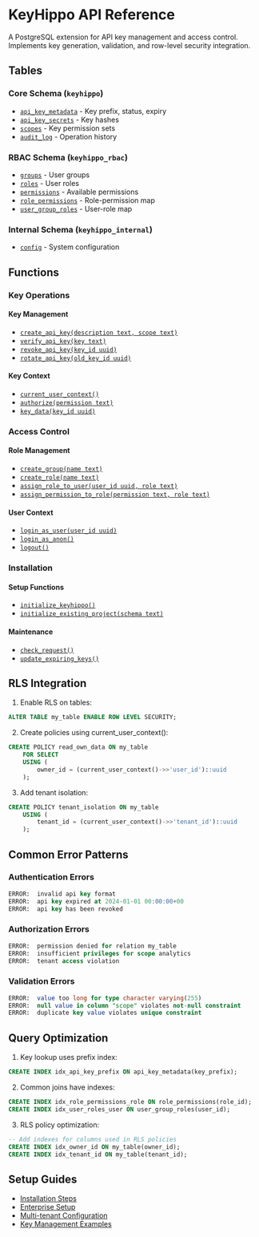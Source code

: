 # KeyHippo API Reference

A PostgreSQL extension for API key management and access control. Implements key generation, validation, and row-level security integration.

## Tables

### Core Schema (`keyhippo`)
- [`api_key_metadata`](tables/api_key_metadata.md) - Key prefix, status, expiry
- [`api_key_secrets`](tables/api_key_secrets.md) - Key hashes
- [`scopes`](tables/scopes.md) - Key permission sets
- [`audit_log`](tables/audit_log.md) - Operation history

### RBAC Schema (`keyhippo_rbac`)
- [`groups`](tables/groups.md) - User groups
- [`roles`](tables/roles.md) - User roles 
- [`permissions`](tables/permissions.md) - Available permissions
- [`role_permissions`](tables/role_permissions.md) - Role-permission map
- [`user_group_roles`](tables/user_group_roles.md) - User-role map

### Internal Schema (`keyhippo_internal`) 
- [`config`](tables/config.md) - System configuration

## Functions

### Key Operations

#### Key Management
- [`create_api_key(description text, scope text)`](functions/create_api_key.md)
- [`verify_api_key(key text)`](functions/verify_api_key.md)
- [`revoke_api_key(key_id uuid)`](functions/revoke_api_key.md)
- [`rotate_api_key(old_key_id uuid)`](functions/rotate_api_key.md)

#### Key Context
- [`current_user_context()`](functions/current_user_context.md)
- [`authorize(permission text)`](functions/authorize.md)
- [`key_data(key_id uuid)`](functions/key_data.md)

### Access Control

#### Role Management
- [`create_group(name text)`](functions/create_group.md)
- [`create_role(name text)`](functions/create_role.md)
- [`assign_role_to_user(user_id uuid, role text)`](functions/assign_role_to_user.md)
- [`assign_permission_to_role(permission text, role text)`](functions/assign_permission_to_role.md)

#### User Context
- [`login_as_user(user_id uuid)`](functions/login_as_user.md)
- [`login_as_anon()`](functions/login_as_anon.md)
- [`logout()`](functions/logout.md)

### Installation

#### Setup Functions
- [`initialize_keyhippo()`](functions/initialize_keyhippo.md)
- [`initialize_existing_project(schema text)`](functions/initialize_existing_project.md)

#### Maintenance
- [`check_request()`](functions/check_request.md)
- [`update_expiring_keys()`](functions/update_expiring_keys.md)

## RLS Integration

1. Enable RLS on tables:
```sql
ALTER TABLE my_table ENABLE ROW LEVEL SECURITY;
```

2. Create policies using current_user_context():
```sql
CREATE POLICY read_own_data ON my_table
    FOR SELECT
    USING (
        owner_id = (current_user_context()->>'user_id')::uuid
    );
```

3. Add tenant isolation:
```sql
CREATE POLICY tenant_isolation ON my_table
    USING (
        tenant_id = (current_user_context()->>'tenant_id')::uuid
    );
```

## Common Error Patterns

### Authentication Errors
```sql
ERROR:  invalid api key format
ERROR:  api key expired at 2024-01-01 00:00:00+00
ERROR:  api key has been revoked
```

### Authorization Errors
```sql
ERROR:  permission denied for relation my_table
ERROR:  insufficient privileges for scope analytics
ERROR:  tenant access violation
```

### Validation Errors
```sql
ERROR:  value too long for type character varying(255)
ERROR:  null value in column "scope" violates not-null constraint
ERROR:  duplicate key value violates unique constraint
```

## Query Optimization

1. Key lookup uses prefix index:
```sql
CREATE INDEX idx_api_key_prefix ON api_key_metadata(key_prefix);
```

2. Common joins have indexes:
```sql
CREATE INDEX idx_role_permissions_role ON role_permissions(role_id);
CREATE INDEX idx_user_roles_user ON user_group_roles(user_id);
```

3. RLS policy optimization:
```sql
-- Add indexes for columns used in RLS policies
CREATE INDEX idx_owner_id ON my_table(owner_id);
CREATE INDEX idx_tenant_id ON my_table(tenant_id);
```

## Setup Guides

- [Installation Steps](../guides/quickstart.md)
- [Enterprise Setup](../guides/enterprise_quickstart.md)
- [Multi-tenant Configuration](../guides/multi_tenant.md)
- [Key Management Examples](../guides/api_key_patterns.md)